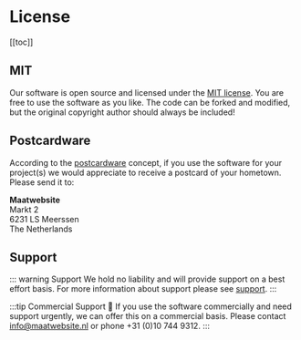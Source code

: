 # License

[[toc]]

## MIT
Our software is open source and licensed under the [MIT license](https://choosealicense.com/licenses/mit/). You are free to use the software as you like. The code can be forked and modified, but the original copyright author should always be included!

## Postcardware
According to the [postcardware](https://en.wikipedia.org/wiki/Postcardware) concept, if you use the software for your project(s) we would appreciate to receive a postcard of your hometown. Please send it to:

**Maatwebsite**  
Markt 2  
6231 LS Meerssen  
The Netherlands  

## Support

::: warning Support
We hold no liability and will provide support on a best effort basis. For more information about support please see [support](https://laravel-excel.maatwebsite.nl/docs/3.1/getting-started/support).
:::

:::tip Commercial Support
:rocket: If you use the software commercially and need support urgently, we can offer this on a commercial basis. Please contact <info@maatwebsite.nl> or phone +31 (0)10 744 9312.
::: 
